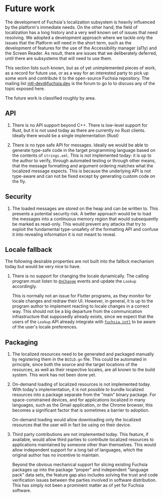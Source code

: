# Future work

The development of Fuchsia's localization subsystem is heavily influenced by
the platform's immediate needs.  On the other hand, the field of localization
has a long history and a very well known set of issues that need resolving.  We
adopted a development approach where we tackle only the issues that the
Platform will need in the short term, such as the development of features for
the use of the Accessibility manager (a11y) and the Screen Reader.  As result,
there are issues that we deliberately deferred, until there are subsystems
that will need to use them.

This section lists such known, but as of yet unimplemented pieces of work, as a
record for future use, or as a way for an interested party to pick up some work
and contribute it to the open-source Fuchsia repository.  The mailing list
intl-dev@fuchsia.dev is the forum to go to to discuss any of the topic exposed
here.

The future work is classified roughly by area.

## API

1. There is no API support beyond C++.  There is low-level support for Rust,
   but it is not used today as there are currently no Rust clients.  Ideally
   there would be a single implementation (Rust)

1. There is no type safe API for messages.  Ideally we would be able to
   generate type-safe code in the target programming language based on the
   contents of `strings.xml`.  This is not implemented today: it is up to the
   author to verify, through automated testing or through other means, that the
   message formatting and argument ordering matches what the localized message
   expects.  This is because the underlying API is not type-aware and can not
   be fixed except by generating custom code on the fly.

## Security

1. The loaded messages are stored on the heap and can be written to.  This
   presents a potential security risk.  A better approach would be to load the
   messages into a continuous memory region that would subsequently be marked
   as read-only.  This would prevent any attacks that try to exploit the
   fundamental type-unsafety of the formatting API and confuse it into
   revealing information it is not meant to reveal.

## Locale fallback

The following desirable properties are not built into the fallbck mechanism
today but would be very nice to have.

1. There is no support for changing the locale dynamically.  The calling
   program must listen to [`OnChange`][fioc] events and update the `Lookup`
   accordingly.

   This is normally not an issue for Flutter programs, as they monitor for
   locale changes and redraw their UI.  However, in general, it is up to the
   program author to implement reacting to locale changes in a correct way.
   This should not be a big departure from the communication infrastructure
   that supposedly already exists, since we expect that the users of the
   `Lookup` API already integrate with [`fuchsia.intl`][fi] to be aware of the
   user's locale preferences.

[fioc]: https://fuchsia.dev/reference/fidl/fuchsia.intl#fuchsia.intl/PropertyProvider.OnChange
[fi]: https://fuchsia.dev/reference/fidl/fuchsia.intl

## Packaging

1. The localized resources need to be generated and packaged manually by
   registering them in the `BUILD.gn` file.  This could be automated in
   principle, since both the source and the target locations of the resources,
   as well as their respective locales, are all known to the build system.
   This work has not been done yet.

1. On-demand loading of localized resources is not implemented today.  With
   today's implementation, it is not possible to bundle localized resources
   into a package separate from the "main" binary package.  For
   space-constrained devices, and for applications localized in many languages,
   such as the Gmail application, or the Chrome browser, this becomes a
   significant factor that is sometimes a barrier to adoption.

   On-demand loading would allow downloading only the localized resources that
   the user will in fact be using on their device.

1. Third party contributions are not implemented today.  This feature, if
   available, would allow third parties to contribute localized resources to
   applications maintained by someone other than themselves.  This would allow
   independent support for a long tail of languages, which the original author
   has no incentive to maintain.

   Beyond the obvious mechanical support for slicing existing Fuchsia packages
   up into the package "proper" and independent "language pack" data sets, the
   feature gap also includes solving the trust and code verification issues
   between the parties involved in software distribution.  This has simply not
   been a prominent matter as of yet for Fuchsia software.

